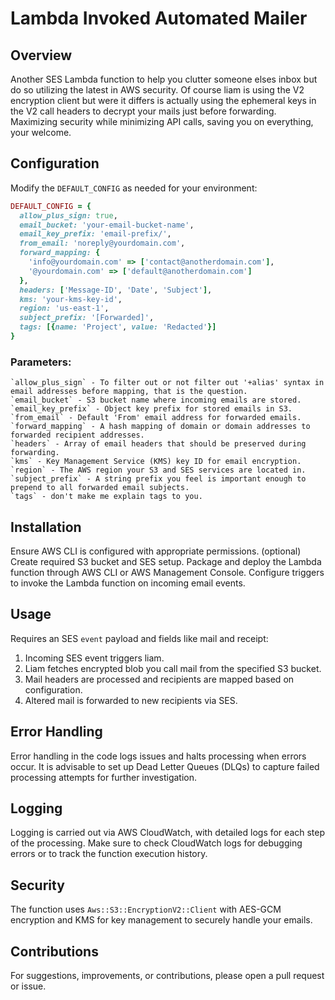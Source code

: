 # Lambda Invoked Automated Mailer

## Overview

Another SES Lambda function to help you clutter someone elses inbox but do so utilizing the latest in AWS security. Of course liam is using the V2 encryption client but were it differs is actually using the ephemeral keys in the V2 call headers to decrypt your mails just before forwarding. Maximizing security while minimizing API calls, saving you on everything, your welcome.

## Configuration

Modify the `DEFAULT_CONFIG` as needed for your environment:

```ruby
DEFAULT_CONFIG = {
  allow_plus_sign: true,
  email_bucket: 'your-email-bucket-name',
  email_key_prefix: 'email-prefix/',
  from_email: 'noreply@yourdomain.com',
  forward_mapping: {
    'info@yourdomain.com' => ['contact@anotherdomain.com'],
    '@yourdomain.com' => ['default@anotherdomain.com']
  },
  headers: ['Message-ID', 'Date', 'Subject'],
  kms: 'your-kms-key-id',
  region: 'us-east-1',
  subject_prefix: '[Forwarded]',
  tags: [{name: 'Project', value: 'Redacted'}]
}
```

### Parameters:
    `allow_plus_sign` - To filter out or not filter out '+alias' syntax in email addresses before mapping, that is the question.
    `email_bucket` - S3 bucket name where incoming emails are stored.
    `email_key_prefix` - Object key prefix for stored emails in S3.
    `from_email` - Default 'From' email address for forwarded emails.
    `forward_mapping` - A hash mapping of domain or domain addresses to forwarded recipient addresses.
    `headers` - Array of email headers that should be preserved during forwarding.
    `kms` - Key Management Service (KMS) key ID for email encryption.
    `region` - The AWS region your S3 and SES services are located in.
    `subject_prefix` - A string prefix you feel is important enough to prepend to all forwarded email subjects.
    `tags` - don't make me explain tags to you.

## Installation

Ensure AWS CLI is configured with appropriate permissions. (optional)
Create required S3 bucket and SES setup.
Package and deploy the Lambda function through AWS CLI or AWS Management Console.
Configure triggers to invoke the Lambda function on incoming email events.

## Usage

Requires an SES `event` payload and fields like mail and receipt:

1. Incoming SES event triggers liam.
2. Liam fetches encrypted blob you call mail from the specified S3 bucket.
3. Mail headers are processed and recipients are mapped based on configuration.
4. Altered mail is forwarded to new recipients via SES.

## Error Handling

Error handling in the code logs issues and halts processing when errors occur. It is advisable to set up Dead Letter Queues (DLQs) to capture failed processing attempts for further investigation.

## Logging

Logging is carried out via AWS CloudWatch, with detailed logs for each step of the processing. Make sure to check CloudWatch logs for debugging errors or to track the function execution history.

## Security

The function uses `Aws::S3::EncryptionV2::Client` with AES-GCM encryption and KMS for key management to securely handle your emails.

## Contributions

For suggestions, improvements, or contributions, please open a pull request or issue.
